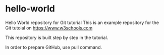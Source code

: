 # hello-world
Hello World repository for Git tutorial
This is an example repository for the Git tutoial on https://www.w3schools.com

This repository is built step by step in the tutorial.

In order to prepare GitHub, use pull command.
